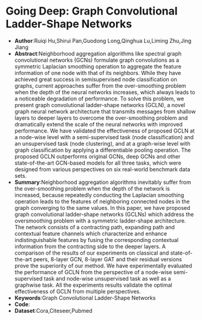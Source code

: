 # Going Deep: Graph Convolutional Ladder-Shape Networks
* **Author**:Ruiqi Hu,Shirui Pan,Guodong Long,Qinghua Lu,Liming Zhu,Jing Jiang
* **Abstract**:Neighborhood aggregation algorithms like spectral graph convolutional networks (GCNs) formulate graph convolutions as a symmetric Laplacian smoothing operation to aggregate the feature information of one node with that of its neighbors. While they have achieved great success in semisupervised node classification on graphs, current approaches suffer from the over-smoothing problem when the depth of the neural networks increases, which always leads to a noticeable degradation of performance. To solve this problem, we present graph convolutional ladder-shape networks (GCLN), a novel graph neural network architecture that transmits messages from shallow layers to deeper layers to overcome the over-smoothing problem and dramatically extend the scale of the neural networks with improved performance. We have validated the effectiveness of proposed GCLN at a node-wise level with a semi-supervised task (node classification) and an unsupervised task (node clustering), and at a graph-wise level with graph classification by applying a differentiable pooling operation. The proposed GCLN outperforms original GCNs, deep GCNs and other state-of-the-art GCN-based models for all three tasks, which were designed from various perspectives on six real-world benchmark data sets.
* **Summary**:Neighborhood aggregation algorithms inevitably suffer from the over-smoothing problem when the depth of the network is increased, because repeatedly conducting the Laplacian smoothing operation leads to the features of neighboring connected nodes in the graph converging to the same values. In this paper, we have proposed graph convolutional ladder-shape networks (GCLNs) which address the oversmoothing problem with a symmetric ladder-shape architecture. The network consists of a contracting path, expanding path and contextual feature channels which characterize and enhance indistinguishable features by fusing the corresponding contextual information from the contracting side to the deeper layers. A comparison of the results of our experiments on classical and state-of-the-art peers, 8-layer GCN, 8-layer GAT and their residual versions prove the superiority of our method. We have experimentally evaluated the performance of GCLN from the perspective of a node-wise semi-supervised task and node-wise unsupervised task as well as a graphwise task. All the experiments results validate the optimal effectiveness of GCLN from multiple perspectives.
* **Keywords**:Graph Convolutional Ladder-Shape Networks
* **Code**:
* **Dataset**:Cora,Citeseer,Pubmed